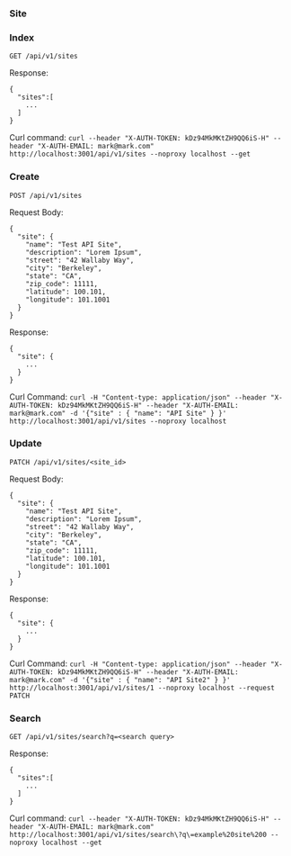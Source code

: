### Site

### Index

`GET /api/v1/sites`

Response:

    {
      "sites":[
        ...
      ]
    }

Curl command:
`curl --header "X-AUTH-TOKEN: kDz94MkMKtZH9QQ6iS-H" --header "X-AUTH-EMAIL: mark@mark.com" http://localhost:3001/api/v1/sites --noproxy localhost --get`

### Create

`POST /api/v1/sites`

Request Body:

    {
      "site": {
        "name": "Test API Site",
        "description": "Lorem Ipsum",
        "street": "42 Wallaby Way",
        "city": "Berkeley",
        "state": "CA",
        "zip_code": 11111,
        "latitude": 100.101,
        "longitude": 101.1001
      }
    }

Response:

    {
      "site": {
        ...
      }
    }

Curl Command:
`curl -H "Content-type: application/json" --header "X-AUTH-TOKEN: kDz94MkMKtZH9QQ6iS-H" --header "X-AUTH-EMAIL: mark@mark.com" -d '{"site" : { "name": "API Site" } }' http://localhost:3001/api/v1/sites --noproxy localhost`

### Update

`PATCH /api/v1/sites/<site_id>`

Request Body:

    {
      "site": {
        "name": "Test API Site",
        "description": "Lorem Ipsum",
        "street": "42 Wallaby Way",
        "city": "Berkeley",
        "state": "CA",
        "zip_code": 11111,
        "latitude": 100.101,
        "longitude": 101.1001
      }
    }

Response:

    {
      "site": {
        ...
      }
    }

Curl Command:
`curl -H "Content-type: application/json" --header "X-AUTH-TOKEN: kDz94MkMKtZH9QQ6iS-H" --header "X-AUTH-EMAIL: mark@mark.com" -d '{"site" : { "name": "API Site2" } }' http://localhost:3001/api/v1/sites/1 --noproxy localhost --request PATCH`

### Search

`GET /api/v1/sites/search?q=<search query>`

Response:

    {
      "sites":[
        ...
      ]
    }

Curl command:
`curl --header "X-AUTH-TOKEN: kDz94MkMKtZH9QQ6iS-H" --header "X-AUTH-EMAIL: mark@mark.com" http://localhost:3001/api/v1/sites/search\?q\=example%20site%200 --noproxy localhost --get`
